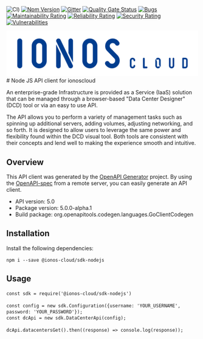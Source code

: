 ![CI](https://github.com/ionos-cloud/sdk-resources/workflows/CI/badge.svg))
[![Npm Version](https://img.shields.io/node/v/@ionos-cloud/sdk-nodejs)](https://www.npmjs.com/package/@ionos-cloud/sdk-nodejs) 
[![Gitter](https://badges.gitter.im/ionos-cloud/sdk-general.png)](https://gitter.im/ionos-cloud/sdk-general)
[![Quality Gate Status](https://sonarcloud.io/api/project_badges/measure?project=ionos-cloud_sdk-nodejs&metric=alert_status)](https://sonarcloud.io/dashboard?id=ionos-cloud_sdk-nodejs)
[![Bugs](https://sonarcloud.io/api/project_badges/measure?project=ionos-cloud_sdk-nodejs&metric=bugs)](https://sonarcloud.io/dashboard?id=ionos-cloud_sdk-nodejs)
[![Maintainability Rating](https://sonarcloud.io/api/project_badges/measure?project=ionos-cloud_sdk-nodejs&metric=sqale_rating)](https://sonarcloud.io/dashboard?id=ionos-cloud_sdk-nodejs)
[![Reliability Rating](https://sonarcloud.io/api/project_badges/measure?project=ionos-cloud_sdk-nodejs&metric=reliability_rating)](https://sonarcloud.io/dashboard?id=ionos-cloud_sdk-nodejs)
[![Security Rating](https://sonarcloud.io/api/project_badges/measure?project=ionos-cloud_sdk-nodejs&metric=security_rating)](https://sonarcloud.io/dashboard?id=ionos-cloud_sdk-nodejs)
[![Vulnerabilities](https://sonarcloud.io/api/project_badges/measure?project=ionos-cloud_sdk-nodejs&metric=vulnerabilities)](https://sonarcloud.io/dashboard?id=ionos-cloud_sdk-nodejs)

![Alt text](.github/IONOS.CLOUD.BLU.svg?raw=true "Title")# Node JS API client for ionoscloud

An enterprise-grade Infrastructure is provided as a Service (IaaS) solution that can be managed through a browser-based \"Data Center Designer\" (DCD) tool or via an easy to use API. 

The API allows you to perform a variety of management tasks such as spinning up additional servers, adding volumes, adjusting networking, and so forth. It is designed to allow users to leverage the same power and flexibility found within the DCD visual tool. Both tools are consistent with their concepts and lend well to making the experience smooth and intuitive.

## Overview
This API client was generated by the [OpenAPI Generator](https://openapi-generator.tech) project.  By using the [OpenAPI-spec](https://www.openapis.org/) from a remote server, you can easily generate an API client.

- API version: 5.0
- Package version: 5.0.0-alpha.1
- Build package: org.openapitools.codegen.languages.GoClientCodegen

## Installation

Install the following dependencies:

```shell
npm i --save @ionos-cloud/sdk-nodejs
```

## Usage

```javscript
const sdk = require('@ionos-cloud/sdk-nodejs')

const config = new sdk.Configuration({username: 'YOUR_USERNAME', password: 'YOUR_PASSWORD'});
const dcApi = new sdk.DataCenterApi(config);

dcApi.datacentersGet().then((response) => console.log(response));
```
